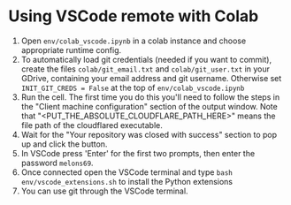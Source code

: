 # Using VSCode remote with Colab

1. Open `env/colab_vscode.ipynb` in a colab instance and choose appropriate runtime config. 
2. To automatically load git credentials (needed if you want to commit), create the files `colab/git_email.txt` and `colab/git_user.txt` in your GDrive, containing your email address and git username. Otherwise set `INIT_GIT_CREDS = False` at the top of `env/colab_vscode.ipynb`
3. Run the cell. The first time you do this you'll need to follow the steps in the "Client machine configuration" section of the output window. Note that "<PUT_THE_ABSOLUTE_CLOUDFLARE_PATH_HERE>" means the file path of the cloudflared executable.
4. Wait for the "Your repository was closed with success" section to pop up and click the button.
5. In VSCode press 'Enter' for the first two prompts, then enter the password `melons69`.
6. Once connected open the VSCode terminal and type `bash env/vscode_extensions.sh` to install the Python extensions
7. You can use git through the VSCode terminal.